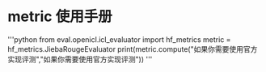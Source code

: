 # metric 使用手册
'''python
from eval.openicl.icl_evaluator import hf_metrics
metric = hf_metrics.JiebaRougeEvaluator
print(metric.compute("如果你需要使用官方实现评测","如果你需要使用官方实现评测"))
'''
